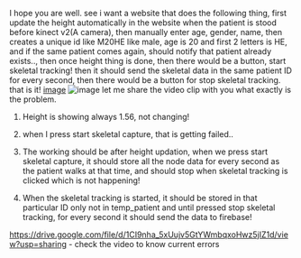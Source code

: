 I hope you are well. see i want a website that does the following thing, first update the height automatically in the website  when the patient is stood before kinect v2(A camera), then  manually enter age, gender, name, then creates a unique id like M20HE like male, age is 20 and first 2 letters is HE, and if the same patient comes again, should notify that patient already exists.., then once height thing is done, then there would be a button, start skeletal  tracking! then it should send the skeletal data in the same patient ID  for every second,  then there would be a button for stop skeletal tracking. that is it!
[image](https://github.com/user-attachments/assets/f7d9c2e9-584d-475d-8b6c-04a9f089bf66)
![image](https://github.com/user-attachments/assets/9ca90875-a43c-48fc-8eb2-26d53eb2f498)
let me share the video clip with you what exactly is the problem.
1. Height is  showing always 1.56, not changing!
2. when I press start skeletal capture, that is getting failed..
3.  The working should be after height updation, when we press start skeletal capture, it should store all the node data for every second as the patient walks at that time, and should stop when skeletal tracking is clicked which is not happening! 

4. When the skeletal tracking is started, it should be stored in that particular ID only not in temp_patient and until  pressed stop skeletal tracking, for every second it should send the data to firebase!

https://drive.google.com/file/d/1CI9nha_5xUujv5GtYWmbqxoHwz5jIZ1d/view?usp=sharing           - check the video to know current errors 

